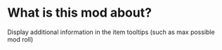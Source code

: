 # What is this mod about?
Display additional information in the item tooltips (such as max possible mod roll)